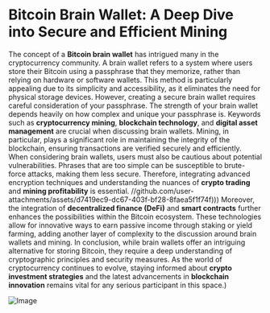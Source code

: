 # Bitcoin Brain Wallet: A Deep Dive into Secure and Efficient Mining
The concept of a **Bitcoin brain wallet** has intrigued many in the cryptocurrency community. A brain wallet refers to a system where users store their Bitcoin using a passphrase that they memorize, rather than relying on hardware or software wallets. This method is particularly appealing due to its simplicity and accessibility, as it eliminates the need for physical storage devices.
However, creating a secure brain wallet requires careful consideration of your passphrase. The strength of your brain wallet depends heavily on how complex and unique your passphrase is. Keywords such as **cryptocurrency mining**, **blockchain technology**, and **digital asset management** are crucial when discussing brain wallets. Mining, in particular, plays a significant role in maintaining the integrity of the blockchain, ensuring transactions are verified securely and efficiently.
When considering brain wallets, users must also be cautious about potential vulnerabilities. Phrases that are too simple can be susceptible to brute-force attacks, making them less secure. Therefore, integrating advanced encryption techniques and understanding the nuances of **crypto trading** and **mining profitability** is essential.
 //github.com/user-attachments/assets/d7419ec9-dc67-403f-bf28-8faea5f1f74f)))
Moreover, the integration of **decentralized finance (DeFi)** and **smart contracts** further enhances the possibilities within the Bitcoin ecosystem. These technologies allow for innovative ways to earn passive income through staking or yield farming, adding another layer of complexity to the discussion around brain wallets and mining.
In conclusion, while brain wallets offer an intriguing alternative for storing Bitcoin, they require a deep understanding of cryptographic principles and security measures. As the world of cryptocurrency continues to evolve, staying informed about **crypto investment strategies** and the latest advancements in **blockchain innovation** remains vital for any serious participant in this space.)

![Image](https://github.com/user-attachments/assets/d7419ec9-dc67-403f-bf28-8faea5f1f74f)
